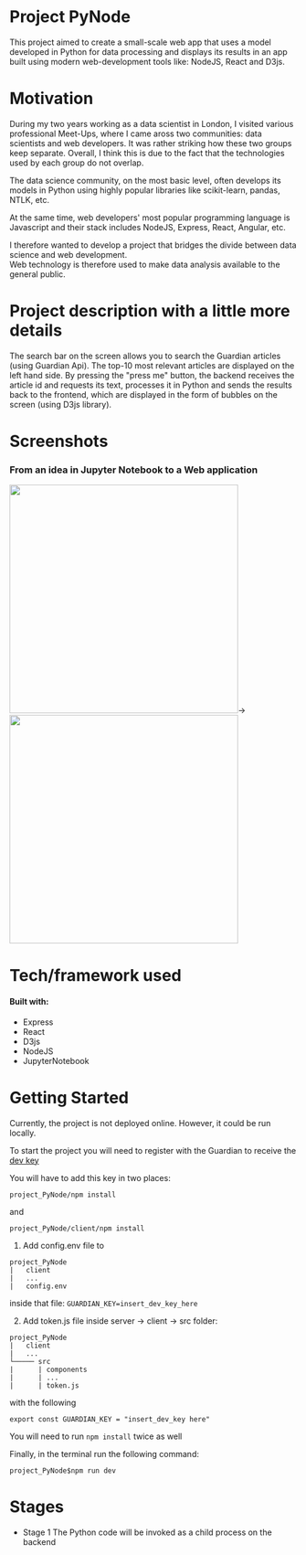 # Project PyNode

This project aimed to create a small-scale web app that
uses a model developed in Python for data processing and displays its results in an app built using modern web-development tools like: NodeJS,
React and D3js.

# Motivation

During my two years working as a data scientist in London, I visited various
professional Meet-Ups, where I came aross two communities: data scientists
and web developers. It was rather striking how these two groups keep separate.  Overall, I think this is due to the fact that the technologies used by each
group do not overlap.

The data science community, on the most basic level, often develops
its models in Python using highly popular libraries like scikit-learn, pandas,
NTLK, etc.

At the same time, web developers' most popular programming language is
Javascript and their stack includes NodeJS, Express, React, Angular, etc.

I therefore wanted to develop a project that bridges the divide between data science and web development.  
Web technology is therefore used to make data analysis available to the general public.  

# Project description with a little more details

The search bar on the screen allows you to search the Guardian articles (using
Guardian Api). The top-10 most relevant articles are displayed on the left hand
side. By pressing the "press me" button, the backend receives the article id and
requests its text, processes it in Python and sends the results back to the frontend,
which are displayed in the form of bubbles on the screen (using D3js library).

# Screenshots

### From an idea in Jupyter Notebook to a Web application

<img src="https://user-images.githubusercontent.com/19667238/39990458-864ecd1c-5764-11e8-8b09-1bc07ac17de1.png" width="400" />&rightarrow;<img src="https://user-images.githubusercontent.com/19667238/39990852-95b13b90-5765-11e8-8493-f910288c71a5.png" width="400"/>

# Tech/framework used

#### Built with:

* Express
* React
* D3js
* NodeJS
* JupyterNotebook

# Getting Started

Currently, the project is not deployed online. However, it could be run locally.

To start the project you will need to register with the Guardian to receive the
[dev key](https://bonobo.capi.gutools.co.uk/register/developer)

You will have to add this key in two places:

`project_PyNode/npm install`

and 

`project_PyNode/client/npm install`

1. Add config.env file to

```
project_PyNode
|   client
|   ...
|   config.env
```

inside that file: `GUARDIAN_KEY=insert_dev_key_here`

2. Add token.js file inside server -> client -> src folder:

```
project_PyNode
|   client
|   ...
└───── src
|      | components
|      | ...
|      | token.js
```

with the following

`export const GUARDIAN_KEY = "insert_dev_key here"`

You will need to run `npm install` twice as well


Finally, in the terminal run the following command:

```shell
project_PyNode$npm run dev
```

# Stages

* Stage 1 The Python code will be invoked as a child process on the backend
